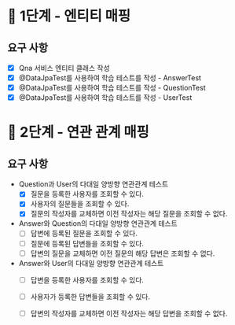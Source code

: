 # 🚀 1단계 - 엔티티 매핑

## 요구 사항
- [x] Qna 서비스 엔티티 클래스 작성
- [x] @DataJpaTest를 사용하여 학습 테스트를 작성 - AnswerTest
- [x] @DataJpaTest를 사용하여 학습 테스트를 작성 - QuestionTest
- [x] @DataJpaTest를 사용하여 학습 테스트를 작성 - UserTest

# 🚀 2단계 - 연관 관계 매핑

## 요구 사항
- Question과 User의 다대일 양방향 연관관계 테스트
  - [x] 질문을 등록한 사용자를 조회할 수 있다.
  - [x] 사용자의 질문들을 조회할 수 있다.
  - [x] 질문의 작성자를 교체하면 이전 작성자는 해당 질문을 조회할 수 없다. 
 
- Answer와 Question의 다대일 양방향 연관관계 테스트
  - [ ] 답변에 등록된 질문을 조회할 수 있다.
  - [ ] 질문에 등록된 답변들을 조회할 수 있다.
  - [ ] 답변의 질문을 교체하면 이전 질문의 해당 답변은 조회할 수 없다.

- Answer와 User의 다대일 양방향 연관관계 테스트
  - [ ] 답변을 등록한 사용자를 조회할 수 있다.
  - [ ] 사용자가 등록한 답변들을 조회할 수 있다.
  - [ ] 답변의 작성자를 교체하면 이전 작성자는 해당 답변을 조회할 수 없다. 
   
